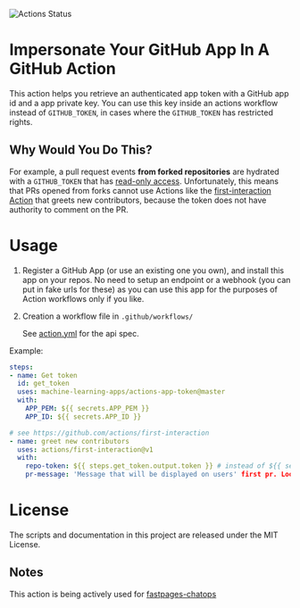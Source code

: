 ![Actions Status](https://github.com/machine-learning-apps/actions-app-token/workflows/Tests/badge.svg)

# Impersonate Your GitHub App In A GitHub Action

This action helps you retrieve an authenticated app token with a GitHub app id and a app private key.  You can use this key inside an actions workflow instead of `GITHUB_TOKEN`, in cases where the `GITHUB_TOKEN` has restricted rights.

## Why Would You Do This?

For example, a pull request events **from forked repositories** are hydrated with a `GITHUB_TOKEN` that has [read-only access](https://help.github.com/en/actions/automating-your-workflow-with-github-actions/events-that-trigger-workflows#pull-request-event-pull_request).  Unfortunately, this means that PRs opened from forks cannot use Actions like the [first-interaction Action](https://github.com/actions/first-interaction) that greets new contributors, because the token does not have authority to comment on the PR. 

# Usage

1. Register a GitHub App (or use an existing one you own), and install this app on your repos. No need to setup an endpoint or a webhook (you can put in fake urls for these) as you can use this app for the purposes of Action workflows only if you like.

2. Creation a workflow file in `.github/workflows/`

    See [action.yml](action.yml) for the api spec.

Example:

```yaml
steps:
- name: Get token
  id: get_token
  uses: machine-learning-apps/actions-app-token@master
  with:
    APP_PEM: ${{ secrets.APP_PEM }}
    APP_ID: ${{ secrets.APP_ID }}

# see https://github.com/actions/first-interaction
- name: greet new contributors
  uses: actions/first-interaction@v1
  with:
    repo-token: ${{ steps.get_token.output.token }} # instead of ${{ secrets.GITHUB_TOKEN }}
    pr-message: 'Message that will be displayed on users' first pr. Look, a `code block` for markdown.'
```

# License

The scripts and documentation in this project are released under the MIT License.

## Notes

This action is being actively used for [fastpages-chatops](https://github.com/apps/fastpages-chatops)

